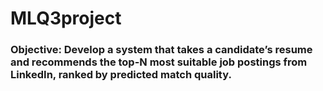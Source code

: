 # MLQ3project

### Objective: Develop a system that takes a candidate’s resume and recommends the top-N most suitable job postings from LinkedIn, ranked by predicted match quality.
